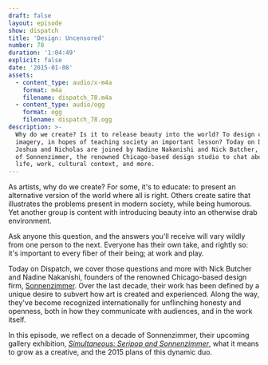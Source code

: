 ```yaml
---
draft: false
layout: episode
show: dispatch
title: 'Design: Uncensored'
number: 78
duration: '1:04:49'
explicit: false
date: '2015-01-08'
assets:
  - content_type: audio/x-m4a
    format: m4a
    filename: dispatch_78.m4a
  - content_type: audio/ogg
    format: ogg
    filename: dispatch_78.ogg
description: >-
  Why do we create? Is it to release beauty into the world? To design critical
  imagery, in hopes of teaching society an important lesson? Today on Dispatch,
  Joshua and Nicholas are joined by Nadine Nakanishi and Nick Butcher, founders
  of Sonnenzimmer, the renowned Chicago-based design studio to chat about their
  life, work, cultural context, and more.
---
```

As artists, why do we create? For some, it's to educate: to present an alternative version of the world where all is right. Others create satire that illustrates the problems present in modern society, while being humorous. Yet another group is content with introducing beauty into an otherwise drab environment.

Ask anyone this question, and the answers you'll receive will vary wildly from one person to the next. Everyone has their own take, and rightly so: it's important to every fiber of their being; at work and play.

Today on Dispatch, we cover those questions and more with Nick Butcher and Nadine Nakanishi, founders of the renowned Chicago-based design firm, [Sonnenzimmer](http://sonnenzimmer.com). Over the last decade, their work has been defined by a unique desire to subvert how art is created and experienced. Along the way, they've become recognized internationally for unflinching honesty and openness, both in how they communicate with audiences, and in the work itself.

In this episode, we reflect on a decade of Sonnenzimmer, their upcoming gallery exhibition, *[Simultaneous: Seripop and Sonnenzimmer](http://sonnenzimmerandseripop.tumblr.com)*, what it means to grow as a creative, and the 2015 plans of this dynamic duo.